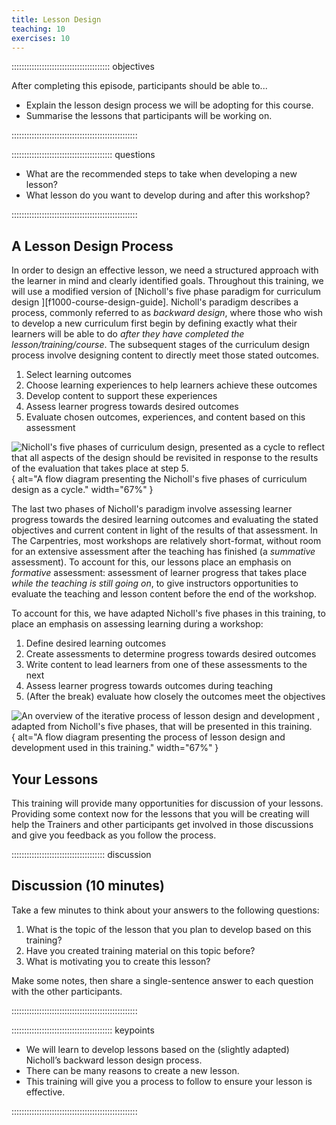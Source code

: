 ```yaml
---
title: Lesson Design
teaching: 10
exercises: 10
---
```


::::::::::::::::::::::::::::::::::::::: objectives

After completing this episode, participants should be able to...

- Explain the lesson design process we will be adopting for this course.
- Summarise the lessons that participants will be working on.

::::::::::::::::::::::::::::::::::::::::::::::::::

:::::::::::::::::::::::::::::::::::::::: questions

- What are the recommended steps to take when developing a new lesson?
- What lesson do you want to develop during and after this workshop?

::::::::::::::::::::::::::::::::::::::::::::::::::

## A Lesson Design Process

In order to design an effective lesson, we need a structured approach with the learner in mind and  clearly identified goals. Throughout this training, we will use a modified version of [Nicholl's five phase paradigm for curriculum design ][f1000-course-design-guide].
Nicholl's paradigm describes a process, commonly referred to as _backward design_,
where those who wish to develop a new curriculum first begin by defining
exactly what their learners will be able to do
_after they have completed the lesson/training/course_.
The subsequent stages of the curriculum design process involve designing content
to directly meet those stated outcomes.

1. Select learning outcomes
2. Choose learning experiences to help learners achieve these outcomes
3. Develop content to support these experiences
4. Assess learner progress towards desired outcomes
5. Evaluate chosen outcomes, experiences, and content based on this assessment

![Nicholl's five phases of curriculum design, 
presented as a cycle to reflect that all aspects of the design should be 
revisited in response to the results of the evaluation that takes place at step 5.
](fig/nicholls-five-phases.svg){
alt="A flow diagram presenting the Nicholl's five phases of curriculum design as a cycle."
width="67%"
}

The last two phases of Nicholl's paradigm involve
assessing learner progress towards the desired learning outcomes and
evaluating the stated objectives and current content in light of the results of that assessment.
In The Carpentries, most workshops are relatively short-format,
without room for an extensive assessment after the teaching has finished
(a _summative_ assessment).
To account for this, our lessons place an emphasis on _formative_ assessment:
assessment of learner progress that takes place _while the teaching is still going on_,
to give instructors opportunities to evaluate the teaching and lesson content
before the end of the workshop.

To account for this,
we have adapted Nicholl's five phases in this training,
to place an emphasis on assessing learning during a workshop:

1. Define desired learning outcomes
2. Create assessments to determine progress towards desired outcomes
3. Write content to lead learners from one of these assessments to the next
4. Assess learner progress towards outcomes during teaching
5. (After the break) evaluate how closely the outcomes meet the objectives

![An overview of the iterative process of lesson design and development 
, adapted from Nicholl's five phases,
that will be presented in this training.
](fig/cldt-design-process.svg){
alt="A flow diagram presenting the process of lesson design and development used in this training."
width="67%"
}


## Your Lessons

This training will provide many opportunities for discussion of your lessons.
Providing some context now for the lessons that you will be creating will
help the Trainers and other participants get involved in those discussions
and give you feedback as you follow the process.

:::::::::::::::::::::::::::::::::::::  discussion

## Discussion (10 minutes)

Take a few minutes to think about your answers to the following questions:

1. What is the topic of the lesson that you plan to develop based on this training?
2. Have you created training material on this topic before?
3. What is motivating you to create this lesson?

Make some notes, then share a single-sentence answer to each question with the other participants.


::::::::::::::::::::::::::::::::::::::::::::::::::



:::::::::::::::::::::::::::::::::::::::: keypoints

- We will learn to develop lessons based on the (slightly adapted) Nicholl’s backward lesson design  process.
- There can be many reasons to create a new lesson.
- This training will give you a process to follow to ensure your lesson is effective.

::::::::::::::::::::::::::::::::::::::::::::::::::

